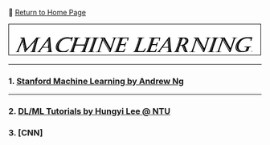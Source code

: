 :hotel: [Return to Home Page](https://github.com/geophydog/geophydog.github.io/blob/master/README.md)

![ML Icon](https://github.com/geophydog/Machine-Learning/blob/master/Images/ML.jpg)

***

### 1. [Stanford Machine Learning by Andrew Ng](http://www.holehouse.org/mlclass/index.html)

***

### 2. [DL/ML Tutorials by Hungyi Lee @ NTU](http://speech.ee.ntu.edu.tw/~tlkagk/talk.html)

### 3. [CNN]
